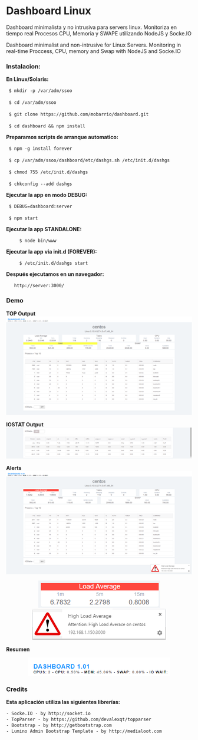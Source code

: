 Dashboard Linux
===

Dashboard minimalista y no intrusiva para servers linux. Monitoriza en tiempo real Procesos CPU, Memoria y SWAPE utilizando NodeJS y Socke.IO

Dashboard minimalist and non-intrusive for Linux Servers. Monitoring in real-time Proccess, CPU, memory and Swap with NodeJS and Socke.IO

### Instalacion:

**En Linux/Solaris:**

```
 $ mkdir -p /var/adm/ssoo

 $ cd /var/adm/ssoo 

 $ git clone https://github.com/mobarrio/dashboard.git

 $ cd dashboard && npm install
```


**Preparamos scripts de arranque automatico:**
```
 $ npm -g install forever
   
 $ cp /var/adm/ssoo/dashboard/etc/dashgs.sh /etc/init.d/dashgs
   
 $ chmod 755 /etc/init.d/dashgs
   
 $ chkconfig --add dashgs
```

 
**Ejecutar la app en modo DEBUG:**
```
 $ DEBUG=dashboard:server

 $ npm start
```


**Ejecutar la app STANDALONE:**
```
     $ node bin/www
```


**Ejecutar la app via init.d (FOREVER):**
```
     $ /etc/init.d/dashgs start
```

   
**Después ejecutamos en un navegador:**
```
   http://server:3000/
```
   

### Demo
**TOP Output**
<img src="https://raw.githubusercontent.com/mobarrio/dashboard/master/public/images/Dashboard.png" />

**IOSTAT Output**
<img src="https://raw.githubusercontent.com/mobarrio/dashboard/master/public/images/Dashboard-iostat.png" />

**Alerts**
<img src="https://raw.githubusercontent.com/mobarrio/dashboard/master/public/images/Dashboard02.png" />
<div style="text-align: center;">
<img src="https://raw.githubusercontent.com/mobarrio/dashboard/master/public/images/Dashboard-info.png" />
<img src="https://raw.githubusercontent.com/mobarrio/dashboard/master/public/images/Dashboard-alert.png" />
</div>

**Resumen**
<div style="text-align: center;">
<img src="https://raw.githubusercontent.com/mobarrio/dashboard/master/public/images/Dashboard-header.png" />
</div>

### Credits
**Esta aplicación utiliza las siguientes librerías:**

```
- Socke.IO - by http://socket.io
- TopParser - by https://github.com/devalexqt/topparser
- Bootstrap - by http://getbootstrap.com
- Lumino Admin Bootstrap Template - by http://medialoot.com
```